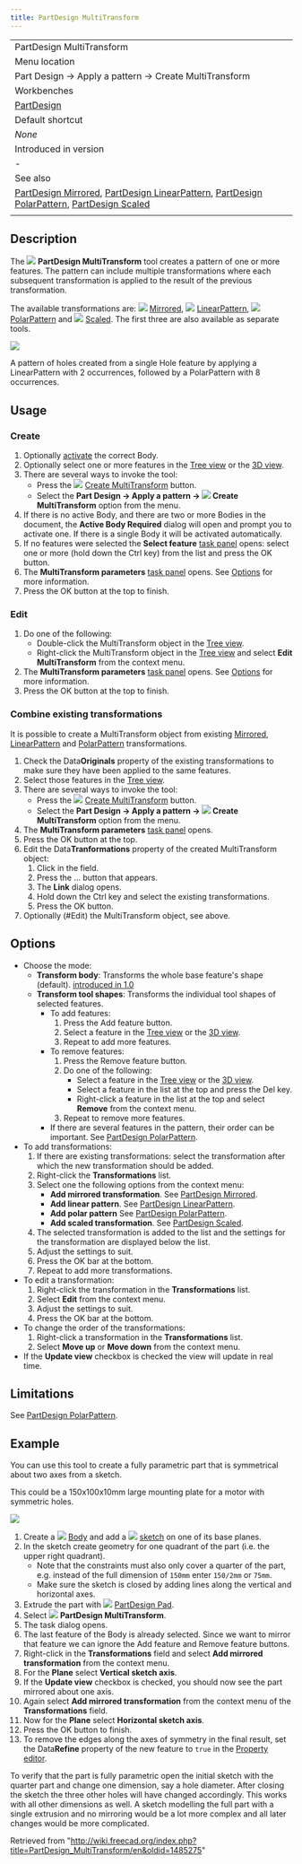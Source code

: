 ```yaml
---
title: PartDesign MultiTransform
---
```


|                                                                                                                                                                                                                                                                                                 |
| ----------------------------------------------------------------------------------------------------------------------------------------------------------------------------------------------------------------------------------------------------------------------------------------------- |
| PartDesign MultiTransform                                                                                                                                                                                                                                                                       |
| Menu location                                                                                                                                                                                                                                                                                   |
| Part Design → Apply a pattern → Create MultiTransform                                                                                                                                                                                                                                           |
| Workbenches                                                                                                                                                                                                                                                                                     |
| [PartDesign](/PartDesign_Workbench "PartDesign Workbench")                                                                                                                                                                                                                                      |
| Default shortcut                                                                                                                                                                                                                                                                                |
| _None_                                                                                                                                                                                                                                                                                          |
| Introduced in version                                                                                                                                                                                                                                                                           |
| -                                                                                                                                                                                                                                                                                               |
| See also                                                                                                                                                                                                                                                                                        |
| [PartDesign Mirrored](/PartDesign_Mirrored "PartDesign Mirrored"), [PartDesign LinearPattern](/PartDesign_LinearPattern "PartDesign LinearPattern"), [PartDesign PolarPattern](/PartDesign_PolarPattern "PartDesign PolarPattern"), [PartDesign Scaled](/PartDesign_Scaled "PartDesign Scaled") |
|                                                                                                                                                                                                                                                                                                 |

## Description

The ![](/images/PartDesign_MultiTransform.svg) **PartDesign MultiTransform** tool creates a pattern of one or more features. The pattern can include multiple transformations where each subsequent transformation is applied to the result of the previous transformation.

The available transformations are: ![](/images/PartDesign_Mirrored.svg) [Mirrored](/PartDesign_Mirrored "PartDesign Mirrored"), ![](/images/PartDesign_LinearPattern.svg) [LinearPattern](/PartDesign_LinearPattern "PartDesign LinearPattern"), ![](/images/PartDesign_PolarPattern.svg) [PolarPattern](/PartDesign_PolarPattern "PartDesign PolarPattern") and ![](/images/PartDesign_Scaled.svg) [Scaled](/PartDesign_Scaled "PartDesign Scaled"). The first three are also available as separate tools.

![](/images/Multitransform_example.png)

A pattern of holes created from a single Hole feature by applying a LinearPattern with 2 occurrences, followed by a PolarPattern with 8 occurrences.

## Usage

### Create

1. Optionally [activate](/PartDesign_Body#Active_status "PartDesign Body") the correct Body.
2. Optionally select one or more features in the [Tree view](/Tree_view "Tree view") or the [3D view](/3D_view "3D view").
3. There are several ways to invoke the tool:
   - Press the ![](/images/PartDesign_MultiTransform.svg) [Create MultiTransform](/PartDesign_MultiTransform "PartDesign MultiTransform") button.
   - Select the **Part Design → Apply a pattern → ![](/images/PartDesign_MultiTransform.svg) Create MultiTransform** option from the menu.
4. If there is no active Body, and there are two or more Bodies in the document, the **Active Body Required** dialog will open and prompt you to activate one. If there is a single Body it will be activated automatically.
5. If no features were selected the **Select feature** [task panel](/Task_panel "Task panel") opens: select one or more (hold down the Ctrl key) from the list and press the OK button.
6. The **MultiTransform parameters** [task panel](/Task_panel "Task panel") opens. See [Options](#Options) for more information.
7. Press the OK button at the top to finish.

### Edit

1. Do one of the following:
   - Double-click the MultiTransform object in the [Tree view](/Tree_view "Tree view").
   - Right-click the MultiTransform object in the [Tree view](/Tree_view "Tree view") and select **Edit MultiTransform** from the context menu.
2. The **MultiTransform parameters** [task panel](/Task_panel "Task panel") opens. See [Options](#Options) for more information.
3. Press the OK button at the top to finish.

### Combine existing transformations

It is possible to create a MultiTransform object from existing [Mirrored](/PartDesign_Mirrored "PartDesign Mirrored"), [LinearPattern](/PartDesign_LinearPattern "PartDesign LinearPattern") and [PolarPattern](/PartDesign_PolarPattern "PartDesign PolarPattern") transformations.

1. Check the Data**Originals** property of the existing transformations to make sure they have been applied to the same features.
2. Select those features in the [Tree view](/Tree_view "Tree view").
3. There are several ways to invoke the tool:
   - Press the ![](/images/PartDesign_MultiTransform.svg) [Create MultiTransform](/PartDesign_MultiTransform "PartDesign MultiTransform") button.
   - Select the **Part Design → Apply a pattern → ![](/images/PartDesign_MultiTransform.svg) Create MultiTransform** option from the menu.
4. The **MultiTransform parameters** [task panel](/Task_panel "Task panel") opens.
5. Press the OK button at the top.
6. Edit the Data**Tranformations** property of the created MultiTransform object:
   1. Click in the field.
   2. Press the ... button that appears.
   3. The **Link** dialog opens.
   4. Hold down the Ctrl key and select the existing transformations.
   5. Press the OK button.
7. Optionally (#Edit) the MultiTransform object, see above.

## Options

- Choose the mode:
  - **Transform body**: Transforms the whole base feature's shape (default). [introduced in 1.0](/Release_notes_1.0 "Release notes 1.0")
  - **Transform tool shapes**: Transforms the individual tool shapes of selected features.
    - To add features:
      1. Press the Add feature button.
      2. Select a feature in the [Tree view](/Tree_view "Tree view") or the [3D view](/3D_view "3D view").
      3. Repeat to add more features.
    - To remove features:
      1. Press the Remove feature button.
      2. Do one of the following:
         - Select a feature in the [Tree view](/Tree_view "Tree view") or the [3D view](/3D_view "3D view").
         - Select a feature in the list at the top and press the Del key.
         - Right-click a feature in the list at the top and select **Remove** from the context menu.
      3. Repeat to remove more features.
    - If there are several features in the pattern, their order can be important. See [PartDesign PolarPattern](/PartDesign_PolarPattern#Ordering_features "PartDesign PolarPattern").
- To add transformations:
  1. If there are existing transformations: select the transformation after which the new transformation should be added.
  2. Right-click the **Transformations** list.
  3. Select one the following options from the context menu:
     - **Add mirrored transformation**. See [PartDesign Mirrored](/PartDesign_Mirrored "PartDesign Mirrored").
     - **Add linear pattern**. See [PartDesign LinearPattern](/PartDesign_LinearPattern "PartDesign LinearPattern").
     - **Add polar pattern** See [PartDesign PolarPattern](/PartDesign_PolarPattern "PartDesign PolarPattern").
     - **Add scaled transformation**. See [PartDesign Scaled](/PartDesign_Scaled "PartDesign Scaled").
  4. The selected transformation is added to the list and the settings for the transformation are displayed below the list.
  5. Adjust the settings to suit.
  6. Press the OK bar at the bottom.
  7. Repeat to add more transformations.
- To edit a transformation:
  1. Right-click the transformation in the **Transformations** list.
  2. Select **Edit** from the context menu.
  3. Adjust the settings to suit.
  4. Press the OK bar at the bottom.
- To change the order of the transformations:
  1. Right-click a transformation in the **Transformations** list.
  2. Select **Move up** or **Move down** from the context menu.
- If the **Update view** checkbox is checked the view will update in real time.

## Limitations

See [PartDesign PolarPattern](/PartDesign_PolarPattern#Limitations "PartDesign PolarPattern").

## Example

You can use this tool to create a fully parametric part that is symmetrical about two axes from a sketch.

This could be a 150x100x10mm large mounting plate for a motor with symmetric holes.

![](/images/PartDesign_MultiTransform_Example2.png)

1. Create a ![](/images/PartDesign_Body.svg) [Body](/PartDesign_Body "PartDesign Body") and add a ![](/images/PartDesign_NewSketch.svg) [sketch](/PartDesign_NewSketch "PartDesign NewSketch") on one of its base planes.
2. In the sketch create geometry for one quadrant of the part (i.e. the upper right quadrant).
   - Note that the constraints must also only cover a quarter of the part, e.g. instead of the full dimension of `150mm` enter `150/2mm` or `75mm`.
   - Make sure the sketch is closed by adding lines along the vertical and horizontal axes.
3. Extrude the part with ![](/images/PartDesign_Pad.svg) [PartDesign Pad](/PartDesign_Pad "PartDesign Pad").
4. Select ![](/images/PartDesign_MultiTransform.svg) **PartDesign MultiTransform**.
5. The task dialog opens.
6. The last feature of the Body is already selected. Since we want to mirror that feature we can ignore the Add feature and Remove feature buttons.
7. Right-click in the **Transformations** field and select **Add mirrored transformation** from the context menu.
8. For the **Plane** select **Vertical sketch axis**.
9. If the **Update view** checkbox is checked, you should now see the part mirrored about one axis.
10. Again select **Add mirrored transformation** from the context menu of the **Transformations** field.
11. Now for the **Plane** select **Horizontal sketch axis**.
12. Press the OK button to finish.
13. To remove the edges along the axes of symmetry in the final result, set the Data**Refine** property of the new feature to `true` in the [Property editor](/Property_editor "Property editor").

To verify that the part is fully parametric open the initial sketch with the quarter part and change one dimension, say a hole diameter. After closing the sketch the three other holes will have changed accordingly. This works with all other dimensions as well. A sketch modelling the full part with a single extrusion and no mirroring would be a lot more complex and all later changes would be more complicated.

Retrieved from "<http://wiki.freecad.org/index.php?title=PartDesign_MultiTransform/en&oldid=1485275>"
